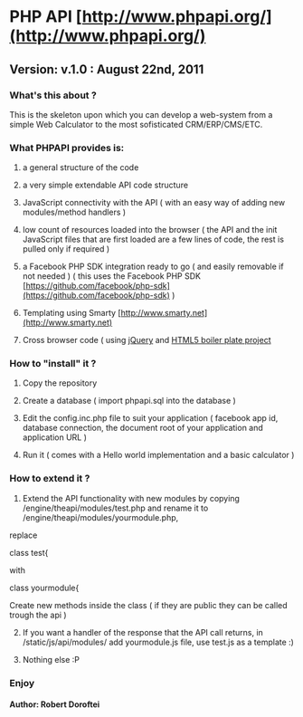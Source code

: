 # PHP API [http://www.phpapi.org/](http://www.phpapi.org/)
## Version: v.1.0 : August 22nd, 2011


### What's this about ?
This is the skeleton upon which you can develop a web-system from a simple Web Calculator to the most sofisticated CRM/ERP/CMS/ETC.

### What PHPAPI provides is:

1) a general structure of the code

2) a very simple extendable API code structure

3) JavaScript connectivity with the API ( with an easy way of adding new modules/method handlers )

4) low count of resources loaded into the browser ( the API and the init JavaScript files that are first loaded are a few lines of code, the rest is pulled only if required )

5) a Facebook PHP SDK integration ready to go ( and easily removable if not needed ) ( this uses the Facebook PHP SDK [https://github.com/facebook/php-sdk](https://github.com/facebook/php-sdk) )

6) Templating using Smarty [http://www.smarty.net](http://www.smarty.net)

7) Cross browser code ( using [jQuery](http://jquery.com) and [HTML5 boiler plate project](https://github.com/paulirish/html5-boilerplate)

### How to "install" it ?
1) Copy the repository

2) Create a database ( import phpapi.sql into the database )

3) Edit the config.inc.php file to suit your application ( facebook app id, database connection, the document root of your application and application URL )

4) Run it ( comes with a Hello world implementation and a basic calculator )

### How to extend it ?
1) Extend the API functionality with new modules by copying /engine/theapi/modules/test.php and rename it to /engine/theapi/modules/yourmodule.php, 
  
  replace 
  
  class test{ 
  
  with 
  
  class yourmodule{
  
  
Create new methods inside the class ( if they are public they can be called trough the api )

2) If you want a handler of the response that the API call returns, in /static/js/api/modules/ add yourmodule.js file, use test.js as a template :)

3) Nothing else :P


### Enjoy
#### Author: Robert Doroftei
